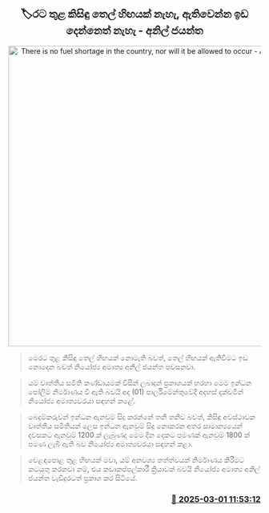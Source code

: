 <p align='center'><b><h2 align='center' title='There is no fuel shortage in the country, nor will it be allowed to occur - Anil Jayantha'>🏷රට තුළ කිසිඳු තෙල් හිඟයක් නැහැ, ඇතිවෙන්න ඉඩ දෙන්නෙත් නැහැ - අනිල් ජයන්ත</h2></b></p>
<p align='center'><img src='https://helakuru.sgp1.cdn.digitaloceanspaces.com/esana/images/lib/anil-jayanthe-tax.jpg' width='600' alt='There is no fuel shortage in the country, nor will it be allowed to occur - Anil Jayantha'></p>

> මෙරට තුළ කිසිඳු තෙල් හිඟයක් නොමැති බවත්, තෙල් හිඟයක් ඇතිවීමට ඉඩ නොදෙන බවත් නියෝජ්‍ය අමාත්‍ය අනිල් ජයන්ත පවසනවා.

> යම් වෘත්තීය සමිති කණ්ඩායමක් විසින් ලබාදුන් ප්‍රකාශයක් හරහා මෙම ඉන්ධන පෝලිම් නිර්මාණය වී ඇති බවයි අද (01) පාර්ලිමේන්තුවේදී අදහස් දක්වමින් නියෝජ්‍ය අමාත්‍යවරයා සඳහන් කළේ.

> බෙදුම්කරුවන් ඉන්ධන ඇනවුම් සිදු කරන්නේ තනි තනිව බවත්, කිසිඳු අවස්ථාවක වෘත්තීය සමිතියක් ලෙස ඉන්ධන ඇනවුම් සිදු නොකරන අතර සාමාන්‍යයෙන් දවසක​ට ඇනවුම් 1200 ක් ලැබුණද මෙම දින දෙකට පමණක් ඇනවුම් 1800 ක් පමණ ලැබී ඇති බව නියෝජ්‍ය අමාත්‍යවරයා සඳහන් කළා.

> වෙළඳපොළ තුළ හිඟයක් මවා, යම් අනවශ්‍ය තත්ත්වයක් නිර්මාණය කිරීමට කටයුතු කරනවා නම්, එය කඩාකප්පල්කාරී ක්‍රියාවක් බවයි නියෝජ්‍ය අමාත්‍ය අනිල් ජයන්ත වැඩිදුරටත් ප්‍රකාශ කර සිටියේ.



<h3 align='right'><a href='https://www.helakuru.lk/esana/p/107940/'>📅 2025-03-01 11:53:12</a></h3>
